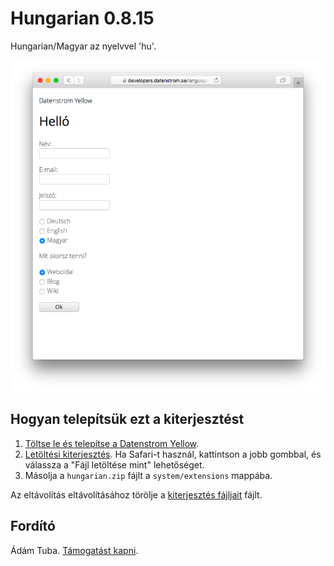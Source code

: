 Hungarian 0.8.15
================
Hungarian/Magyar az nyelvvel 'hu'.

<p align="center"><img src="hungarian-screenshot.png?raw=true" alt="Screenshot"></p>

## Hogyan telepítsük ezt a kiterjesztést

1. [Töltse le és telepítse a Datenstrom Yellow](https://github.com/datenstrom/yellow/).
2. [Letöltési kiterjesztés](https://github.com/datenstrom/yellow-extensions/raw/master/zip/hungarian.zip). Ha Safari-t használ, kattintson a jobb gombbal, és válassza a "Fájl letöltése mint" lehetőséget.
3. Másolja a `hungarian.zip` fájlt a `system/extensions` mappába.

Az eltávolítás eltávolításához törölje a [kiterjesztés fájljait](extension.ini) fájlt.

## Fordító

Ádám Tuba. [Támogatást kapni](https://extensions.datenstrom.se/help/).
